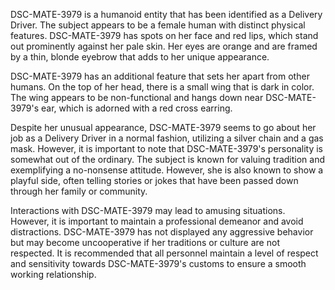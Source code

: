 DSC-MATE-3979 is a humanoid entity that has been identified as a Delivery Driver. The subject appears to be a female human with distinct physical features. DSC-MATE-3979 has spots on her face and red lips, which stand out prominently against her pale skin. Her eyes are orange and are framed by a thin, blonde eyebrow that adds to her unique appearance. 

DSC-MATE-3979 has an additional feature that sets her apart from other humans. On the top of her head, there is a small wing that is dark in color. The wing appears to be non-functional and hangs down near DSC-MATE-3979's ear, which is adorned with a red cross earring.

Despite her unusual appearance, DSC-MATE-3979 seems to go about her job as a Delivery Driver in a normal fashion, utilizing a silver chain and a gas mask. However, it is important to note that DSC-MATE-3979's personality is somewhat out of the ordinary. The subject is known for valuing tradition and exemplifying a no-nonsense attitude. However, she is also known to show a playful side, often telling stories or jokes that have been passed down through her family or community.

Interactions with DSC-MATE-3979 may lead to amusing situations. However, it is important to maintain a professional demeanor and avoid distractions. DSC-MATE-3979 has not displayed any aggressive behavior but may become uncooperative if her traditions or culture are not respected. It is recommended that all personnel maintain a level of respect and sensitivity towards DSC-MATE-3979's customs to ensure a smooth working relationship.